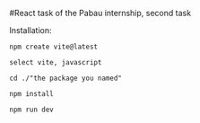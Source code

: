 #React task of the Pabau internship, second task

Installation:

    npm create vite@latest

    select vite, javascript

    cd ./"the package you named"

    npm install

    npm run dev